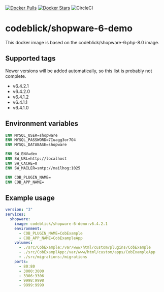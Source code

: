 [![Docker Pulls](https://img.shields.io/docker/pulls/codeblick/shopware-6-demo.svg)](https://hub.docker.com/r/codeblick/shopware-6-demo/)
[![Docker Stars](https://img.shields.io/docker/stars/codeblick/shopware-6-demo.svg)](https://hub.docker.com/r/codeblick/shopware-6-demo/)
![CircleCI](https://img.shields.io/circleci/build/gh/codeblick/shopware-6-demo/main)

# codeblick/shopware-6-demo

This docker image is based on the codeblick/shopware-6:php-8.0 image.

## Supported tags

Newer versions will be added automatically, so this list is probably not complete.

- v6.4.2.1
- v6.4.2.0
- v6.4.1.2
- v6.4.1.1
- v6.4.1.0

## Environment variables

```dockerfile
ENV MYSQL_USER=shopware
ENV MYSQL_PASSWORD=7Iuagg3or7O4
ENV MYSQL_DATABASE=shopware

ENV SW_ENV=dev
ENV SW_URL=http://localhost
ENV SW_CACHE=0
ENV SW_MAILER=smtp://mailhog:1025

ENV COB_PLUGIN_NAME=
ENV COB_APP_NAME=
```

## Example usage

```yaml
version: "3"
services:
  shopware:
    image: codeblick/shopware-6-demo:v6.4.2.1
    environment:
      - COB_PLUGIN_NAME=CobExample
      - COB_APP_NAME=CobExampleApp
    volumes:
      - ./src/CobExample:/var/www/html/custom/plugins/CobExample
      - ./src/CobExamplApp:/var/www/html/custom/apps/CobExampleApp
      - ./src/migrations:/migrations
    ports:
      - 80:80
      - 3000:3000
      - 3306:3306
      - 9998:9998
      - 9999:9999
```
